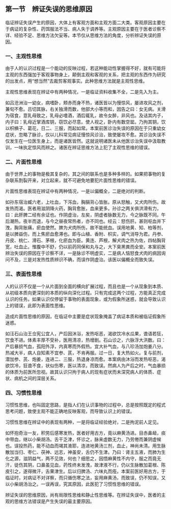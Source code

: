 ## 第一节　辨证失误的思维原因

临证辨证失误产生的原因，大体上有客观方面和主观方面二大类。客观原因主要在于病证的复杂性、药饵服法不当、病人失于调养等。主观原因主要在于医者诊察不详、经验不足、思维方法欠妥等。本节仅从思维方法的角度，分析辨证失误的原因。

### 一、主观性思维

由于人的认识过程是一个能动的反映过程，若这种能动性掌握得不好，就有可能将主观的东西强加于客观事物身上，颠倒主观和客观的关系，把主观的东西作为研究的出发点，用“想当然”去裁剪客观事实。此种思维方法就是主观性思维。

主观性思维表现在辨证中有两种情况，一是临证资料收集不全，二是先入为主。

如吕沧洲治一幼女，病嗜卧，颊赤而身不热，诸医皆以为慢惊风，屡进攻风之剂，兼旬不愈。吕切其脉，右关独滑而数，他部大小等而和，因告之曰：女无病。关滑为宿食，意乳母致之，乳母必嗜酒，酒后辄乳，故令女醉，非风也。及诘其内子，内子曰：乳母近掌酒库钥，窃饮必尽意。使人视之，卧内有数空罂。乃拘其钥，饮以枳椇子、葛花，日二、三服，而起如常。本案前医诊治失误的原因在于只重幼女症状，忽略了脉诊，仅以儿科常见病证慢惊风诊治，致使屡攻不愈。其诊治失误不仅发生在一位医生身上，而是诸医皆然。这就说明诸医未从他医诊治失误中汲取教训，一味执定惊风而辨之。诸医在辨证思维方法上犯了主观性思维的错误。

### 二、片面性思维

由于世界上的事物是极其复杂的，其之间的联系也是多种多样的。如果把事物的复杂联系割裂开来，对立起来，就不可避免地要犯片面性思维的错误。

片面性思维表现在辨证中有两种情况，一是以偏概全，二是绝对的判断。

如孙东宿治臧六老，上吐血，下泻血，胸膈背心皆胀。原从怒触，又犬肉所伤。故发热而渴。医者用滋阴降火药，胸背愈胀，血来更多。孙诊之两关俱洪滑有力，曰：此肝脾二经有余证也。作阴虚治，左矣，阴虚者脉数无力，今之脉既不同。午后潮热，夜半而退，与今之昼夜常热者，亦不同也。经云：怒伤肝。甚则呕血并下洩，胸背胀痛，瘀血使然。脾为犬肉所伤，故不能统血。误用地黄、知、柏等剂，是以脾益伤，而上焦瘀血愈滞也。即与山植、香附、枳实，调气消导为君。丹参、丹皮、桃仁、滑石、茅根，化瘀血为臣。黄连、芦根，解犬肉之热为佐，四帖胸背宽，吐血止。惟腹中不舒，仍以前药同保和丸与之，大下臭黑粪而全安。本案前医辨治失误的原因在于诊察不详，一是脉诊不明虚实，二是病人恼怒食犬肉的病因询问不及，三是对发热性质辨识不确，而误作阴虚治。该医以偏概全而致失误。

### 三、表面性思维

人的认识不仅是一个从片面到全面的横向扩展过程，而且也是一个从现象到本质、从初级本质向更深刻的本质的纵向深化过程。只有完成这两个过程，方能真正完成认识的任务。如果认识仅停留于事物的表面现象，或为假象所迷惑，就会导致认识上的错误，此即为表面性思维。

造成片面性思维的原因，在临证中主要是症状现象掩盖了病证本质和被临证假象所迷惑。

如汪石山治王佥宪公宜人，产后因沐浴，发热呕恶，渴欲饮冷水瓜果，谵语若狂，饮食不进。体素丰厚不受补，医用清凉，热增剧。石山诊之，六脉浮大洪数。曰：产后暴损气血，孤阳外浮，内真寒而外假热。宜大补气血，与八珍汤加炮姜八分。热减大半，病人自知素不宜参、芪，不肯再服。过一日，复大热如火。复与前剂，潜加参、芪、炮姜，连进二、三服，热退身凉而愈。本案病由沐浴而发热呕恶，渴欲饮冷，狂谵不食，状似伤寒，医以清凉，而致误。然病人为产后之时，气血暴损的体质为前医所忽视。故其认识只拘于病人的现有症状而未深究病人的体质、症状、病机之间的深层关系。

### 四、习惯性思维

习惯性思维，也叫固定思路，是指人们在认识事物的过程中，总是按照既定的程式思考问题，致使主观不能正确地反映客观，而导致认识上的错误。

习惯性思维在辨证中的表现有两种，一是将临证经验绝对，二是拘泥前人定见。

如怀抱奇治一友，积劳后感寒发热，医者好用古方，竟以麻黄汤进。目赤鼻衄，痰中带血，继以小柴胡汤。舌干乏津，怀诊之，脉来虚数无力，乃劳倦而兼阴虚候也。误投热药，能不动血而竭其液耶，连进地黄汤三剂，血止，神尚未清。用生脉散加当归、枣仁、茯神、远志，神虽安，舌仍不生津。乃曰：肾主五液，而肺为生化之源，滋阴益气，两不见效，何也？细思之，因悟麻黄性不内守，服之而竟无汗，徒伤其阴，口鼻虽见血，药性终未发洩，故津液不行，仍以生脉散加葛根、陈皮引之，遂得微汗，舌果津生。后以归脾汤、六味丸而痊。本案前医好用古方，于临证时，对病证不对详察，而只循伤寒之法，妄用麻黄汤，而致误，仍不知误，又以小柴胡汤治之。一误再误，究其原因，此医犯了习惯性思维的错误。

辨证失误的思维原因，尚有局限性思维和静止性思维等。在辨证失误中，医者的主观的思维方法错误是产生失误的最主要原因。
